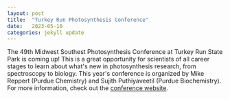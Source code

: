 ```yaml
---
layout: post
title:  "Turkey Run Photosynthesis Conference"
date:   2023-05-10
categories: jekyll update
---
```



The 49th Midwest Southest Photosynthesis Conference at Turkey Run State Park is coming up! This is a great opportunity for scientists of all career stages to learn about what's new in photosynthesis research, from spectroscopy to biology. This year's conference is organized by Mike Reppert (Purdue Chemistry) and Sujith Puthiyaveetil (Purdue Biochemistry). For more information, check out the <a href="/events/TurkeyRun2023/index.html">conference website</a>.

